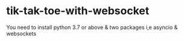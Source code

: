 # tik-tak-toe-with-websocket

You need to install python 3.7 or above & two packages i,e asyncio & websockets 
